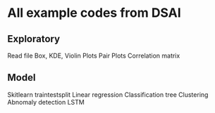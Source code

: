 # All example codes from DSAI
## Exploratory
  Read file
  Box, KDE, Violin Plots
  Pair Plots
  Correlation matrix
## Model
  Skitlearn traintestsplit
  Linear regression 
  Classification tree
  Clustering
  Abnomaly detection
  LSTM
